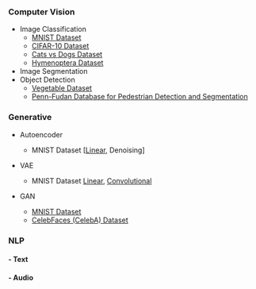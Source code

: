 ### Computer Vision

- Image Classification
  - [MNIST Dataset](https://github.com/shazzad-hasan/practice-deep-learning-with-pytorch/blob/main/image_classification/mlp_mnist.ipynb)
  - [CIFAR-10 Dataset](https://github.com/shazzad-hasan/practice-deep-learning-with-pytorch/blob/main/image_classification/cifar10.ipynb)
  - [Cats vs Dogs Dataset](https://github.com/shazzad-hasan/practice-deep-learning-with-pytorch/blob/main/image_classification/cat_vs_dog.ipynb)
  - [Hymenoptera Dataset](https://github.com/shazzad-hasan/practice-deep-learning-with-pytorch/blob/main/image_classification/ants_vs_bees.ipynb)
- Image Segmentation
- Object Detection
  - [Vegetable Dataset](https://github.com/shazzad-hasan/practice-deep-learning-with-pytorch/blob/main/object_detection/object_localization_vegetable_data.ipynb)
  - [Penn-Fudan Database for Pedestrian Detection and Segmentation](https://github.com/shazzad-hasan/practice-deep-learning-with-pytorch/blob/main/object_detection/pedestrian_detection_and_segmentation.ipynb)

### Generative 
- Autoencoder
  - MNIST Dataset [[Linear](https://github.com/shazzad-hasan/practice-deep-learning-with-pytorch/blob/main/autoencoder/linear_autoencoder_mnist.ipynb), Denoising]
- VAE
  - MNIST Dataset [Linear](https://github.com/shazzad-hasan/practice-deep-learning-with-pytorch/blob/main/variational_autoencoder/vae_mnist.ipynb), [Convolutional](https://github.com/shazzad-hasan/practice-deep-learning-with-pytorch/blob/main/variational_autoencoder/conv_vae_mnist.ipynb)

- GAN
  - [MNIST Dataset](https://github.com/shazzad-hasan/practice-deep-learning-with-pytorch/blob/main/gan/gan_mnist.ipynb)
  - [CelebFaces (CelebA) Dataset](https://github.com/shazzad-hasan/practice-deep-learning-with-pytorch/blob/main/gan/dcgan_celebrity_faces.ipynb)

### NLP

#### 	- Text

#### 	- Audio

